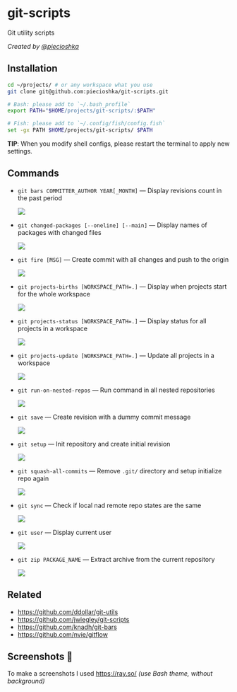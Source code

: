 # git-scripts

Git utility scripts

_Created by [@piecioshka](https://twitter.com/piecioshka)_

## Installation

```bash
cd ~/projects/ # or any workspace what you use
git clone git@github.com:piecioshka/git-scripts.git

# Bash: please add to `~/.bash_profile`
export PATH="$HOME/projects/git-scripts/:$PATH"

# Fish: please add to `~/.config/fish/config.fish`
set -gx PATH $HOME/projects/git-scripts/ $PATH
```

**TIP**: When you modify shell configs, please restart the terminal to apply new settings.

## Commands

* `git bars COMMITTER_AUTHOR YEAR[_MONTH]` — Display revisions count in the past period

  ![](demos/git-bars.example.png)

* `git changed-packages [--oneline] [--main]` — Display names of packages with changed files

  ![](demos/git-changed-packages.example.png)

* `git fire [MSG]` — Create commit with all changes and push to the origin

  ![](demos/git-fire.example.png)

* `git projects-births [WORKSPACE_PATH=.]` — Display when projects start for the whole workspace

  ![](demos/git-projects-births.example.png)

* `git projects-status [WORKSPACE_PATH=.]` — Display status for all projects in a workspace

  ![](demos/git-projects-status.example.png)

* `git projects-update [WORKSPACE_PATH=.]` — Update all projects in a workspace

  ![](demos/git-projects-update.example.png)

* `git run-on-nested-repos` — Run command in all nested repositories

  ![](demos/git-run-on-nested-repos.example.png)

* `git save` — Create revision with a dummy commit message

  ![](demos/git-save.example.png)

* `git setup` — Init repository and create initial revision

  ![](demos/git-setup.example.png)

* `git squash-all-commits` — Remove `.git/` directory and setup initialize repo again

  ![](demos/git-squash-all-commits.example.png)

* `git sync` — Check if local nad remote repo states are the same

  ![](demos/git-sync.example.png)

* `git user` — Display current user

  ![](demos/git-user.example.png)

* `git zip PACKAGE_NAME` — Extract archive from the current repository

  ![](demos/git-zip.example.png)

## Related

* https://github.com/ddollar/git-utils
* https://github.com/jwiegley/git-scripts
* https://github.com/knadh/git-bars
* https://github.com/nvie/gitflow

## Screenshots 📸

To make a screenshots I used https://ray.so/ _(use Bash theme, without background)_
